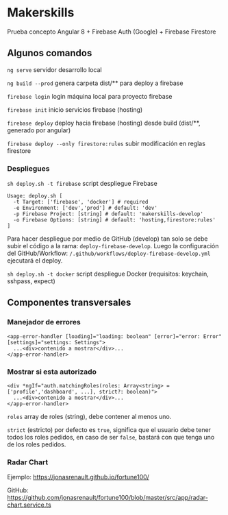 # Makerskills

Prueba concepto Angular 8 + Firebase Auth (Google) + Firebase Firestore

## Algunos comandos

`ng serve` servidor desarrollo local

`ng build --prod` genera carpeta dist/** para deploy a firebase

`firebase login` login máquina local para proyecto firebase

`firebase init` inicio servicios firebase (hosting)

`firebase deploy` deploy hacia firebase (hosting) desde build (dist/**, generado por angular)

`firebase deploy --only firestore:rules` subir modificación en reglas firestore

### Despliegues

`sh deploy.sh -t firebase` script despliegue Firebase

```
Usage: deploy.sh [
  -t Target: ['firebase', 'docker'] # required
  -e Environment: ['dev','prod'] # default: 'dev'
  -p Firebase Project: [string] # default: 'makerskills-develop'
  -o Firebase Options: [string] # default: 'hosting,firestore:rules'
]
```

Para hacer despliegue por medio de GitHub (develop) tan solo se debe subir el código a la rama: `deploy-firebase-develop`. Luego la configuración del GitHub/Workflow: `/.github/workflows/deploy-firebase-develop.yml` ejecutará el deploy.

`sh deploy.sh -t docker` script despliegue Docker (requisitos: keychain, sshpass, expect)

## Componentes transversales

### Manejador de errores 

```
<app-error-handler [loading]="loading: boolean" [error]="error: Error" [settings]="settings: Settings">
  ...<div>contenido a mostrar</div>...
</app-error-handler>
```

### Mostrar si esta autorizado

```
<div *ngIf="auth.matchingRoles(roles: Array<string> = ['profile','dashboard', ...], strict?: boolean)">
  ...<div>contenido a mostrar</div>...
</app-error-handler>
```

`roles` array de roles (string), debe contener al menos uno.

`strict` (estricto) por defecto es `true`, significa que el usuario debe tener todos los roles pedidos, en caso de ser `false`, bastará con que tenga uno de los roles pedidos.

### Radar Chart

Ejemplo: https://jonasrenault.github.io/fortune100/

GitHub: https://github.com/jonasrenault/fortune100/blob/master/src/app/radar-chart.service.ts